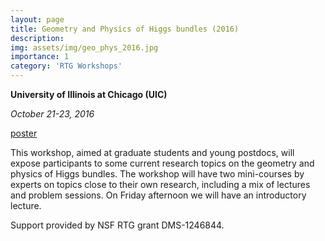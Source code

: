 ```yaml
---
layout: page
title: Geometry and Physics of Higgs bundles (2016)
description: 
img: assets/img/geo_phys_2016.jpg
importance: 1
category: 'RTG Workshops'
---
```


**University of Illinois at Chicago (UIC)**

*October 21-23, 2016*

[poster](https://drive.google.com/open?id=0B1Bztk_iEJigblpuZ3pldmZEajQ)

This workshop, aimed at graduate students and young postdocs, will expose participants to some current research topics on the geometry and physics of Higgs bundles. The workshop will have two mini-courses by experts on topics close to their own research, including a mix of lectures and problem sessions. On Friday afternoon we will have an introductory lecture.

Support provided by NSF RTG grant DMS-1246844.

